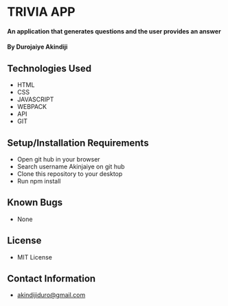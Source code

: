 # TRIVIA APP

#### An application that generates questions and the user provides an answer

#### By Durojaiye Akindiji

## Technologies Used

* HTML
* CSS
* JAVASCRIPT
* WEBPACK
* API
* GIT



## Setup/Installation Requirements

* Open git hub in your browser
* Search username Akinjaiye on git hub
* Clone this repository to your desktop
* Run npm install


## Known Bugs

* None


## License
* MIT License

## Contact Information
* akindijiduro@gmail.com